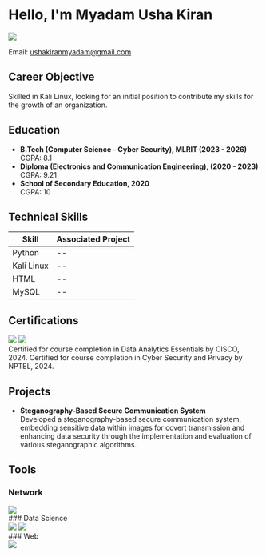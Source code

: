 # Hello, I'm Myadam Usha Kiran
<a href="https://www.linkedin.com/in/myadam-usha-kiran-a5491a289"><img src="https://img.shields.io/badge/-LinkedIn-0072b1?&style=for-the-badge&logo=linkedin&logoColor=white" /></a>

Email: ushakiranmyadam@gmail.com

## Career Objective
Skilled in Kali Linux, looking for an initial position to contribute my skills for the growth of an organization.

## Education
- **B.Tech (Computer Science - Cyber Security), MLRIT (2023 - 2026)**  
  CGPA: 8.1
- **Diploma (Electronics and Communication Engineering), (2020 - 2023)**  
  CGPA: 9.21
- **School of Secondary Education, 2020**  
  CGPA: 10

## Technical Skills
| Skill        | Associated Project |
|--------------|-------------------|
| Python       | --                |
| Kali Linux   | --                |
| HTML         | --                |
| MySQL        | --                |

## Certifications
<div>
    <img src="https://img.shields.io/badge/-Data_Analytics_Essentials_CISCO-2C97FF?&style=for-the-badge&logo=Cisco&logoColor=white" />
    <img src="https://img.shields.io/badge/-Cyber_Security_and_Privacy_NPTEL-9B59B6?&style=for-the-badge&logoColor=white" />
</div>
Certified for course completion in Data Analytics Essentials by CISCO, 2024.  
Certified for course completion in Cyber Security and Privacy by NPTEL, 2024.

## Projects

- **Steganography-Based Secure Communication System**  
  Developed a steganography-based secure communication system, embedding sensitive data within images for covert transmission and enhancing data security through the implementation and evaluation of various steganographic algorithms.

## Tools
### Network
<div>
    <img src="https://img.shields.io/badge/-Kali_Linux-557C94?&style=for-the-badge&logo=KaliLinux&logoColor=white" />
</div>
### Data Science
<div>
    <img src="https://img.shields.io/badge/-Python-3776AB?&style=for-the-badge&logo=Python&logoColor=white" />
    <img src="https://img.shields.io/badge/-MySQL-4479A1?&style=for-the-badge&logo=MySQL&logoColor=white" />
</div>
### Web
<div>
    <img src="https://img.shields.io/badge/-HTML-E34F26?&style=for-the-badge&logo=HTML5&logoColor=white" />
</div>
